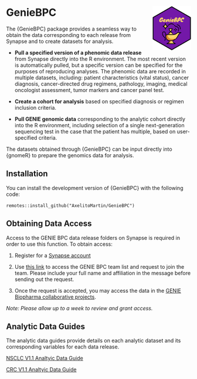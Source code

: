
# GenieBPC <img src="man/figures/imgfile.png" align="right" height="120" /></a>

The {GenieBPC} package provides a seamless way to obtain the data
corresponding to each release from Synapse and to create datasets for
analysis.

-   **Pull a specified version of a phenomic data release** from Synapse
    directly into the R environment. The most recent version is
    automatically pulled, but a specific version can be specified for
    the purposes of reproducing analyses. The phenomic data are recorded
    in multiple datasets, including: patient characteristics (vital
    status), cancer diagnosis, cancer-directed drug regimens, pathology,
    imaging, medical oncologist assessment, tumor markers and cancer
    panel test.

-   **Create a cohort for analysis** based on specified diagnosis or
    regimen inclusion criteria.

-   **Pull GENIE genomic data** corresponding to the analytic cohort
    directly into the R environment, including selection of a single
    next-generation sequencing test in the case that the patient has
    multiple, based on user-specified criteria.

The datasets obtained through {GenieBPC} can be input directly into
{gnomeR} to prepare the genomics data for analysis.

## Installation

You can install the development version of {GenieBPC} with the following
code:

    remotes::install_github("AxelitoMartin/GenieBPC")

## Obtaining Data Access

Access to the GENIE BPC data release folders on Synapse is required in
order to use this function. To obtain access:

1.  Register for a [Synapse account](https://www.synapse.org/#)

2.  Use [this link](https://www.synapse.org/#!Team:3399797) to access
    the GENIE BPC team list and request to join the team. Please include
    your full name and affiliation in the message before sending out the
    request.

3.  Once the request is accepted, you may access the data in the [GENIE
    Biopharma collaborative
    projects](https://www.synapse.org/#!Synapse:syn21226493).

*Note: Please allow up to a week to review and grant access.*

## Analytic Data Guides

The analytic data guides provide details on each analytic dataset and
its corresponding variables for each data release.

[NSCLC V1.1 Analtyic Data
Guide](https://github.com/AxelitoMartin/GenieBPC/blob/development/files/BPC_NSCLC_v1.1-consortium_Analytic_Data_Guide.pdf)

[CRC V1.1 Analtyic Data
Guide](https://github.com/AxelitoMartin/GenieBPC/blob/development/files/BPC_CRC_v1.1-consortium_Analytic_Data_Guide.pdf)
